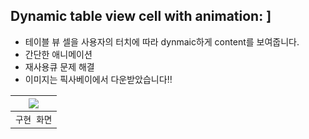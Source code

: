 ## Dynamic table view cell with animation: ]

- 테이블 뷰 셀을 사용자의 터치에 따라 dynmaic하게 content를 보여줍니다.
- 간단한 애니메이션
- 재사용큐 문제 해결
- 이미지는 픽사베이에서 다운받았습니다!!


<img src="https://github.com/SHcommit/UIKitDeepDive/assets/96910404/fed13cac-922c-4b25-9e44-c7e2079153b4"> |
|:-:|
|`구현 화면`|
